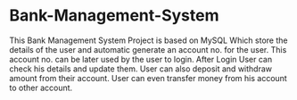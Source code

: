 # Bank-Management-System
This Bank Management System Project is based on MySQL Which store the details of the user and automatic generate an account no. for the user. 
This account no. can be later used by the user to login.
After Login User can check his details and update them.
User can also deposit and withdraw amount from their account.
User can even transfer money from his account to other account.
